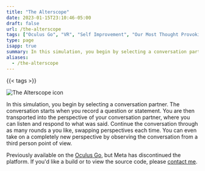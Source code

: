 ```yaml
---
title: "The Alterscope"
date: 2023-01-15T23:10:46-05:00
draft: false
url: /the-alterscope
tags: ["Oculus Go", "VR", "Self Improvement", "Our Most Thought Provoking App"]
type: page
isapp: true
summary: In this simulation, you begin by selecting a conversation partner. The conversation starts when you record a question or statement. You are then transported into the perspective of your conversation partner, where you can listen and respond to what was said. Continue the conversation…
aliases:
  - /the-alterscope
---
```


{{< tags >}}

![The Alterscope icon](/images/the-alterscope-icon.png)

In this simulation, you begin by selecting a conversation partner. The conversation starts when you record a question or statement. You are then transported into the perspective of your conversation partner, where you can listen and respond to what was said. Continue the conversation through as many rounds a you like, swapping perspectives each time. You can even take on a completely new perspective by observing the conversation from a third person point of view.

Previously available on the [Oculus Go](https://www.oculus.com/experiences/go/2981498431864819), but Meta has discontinued the platform. If you'd like a build or to view the source code, please [contact me](/contact).
